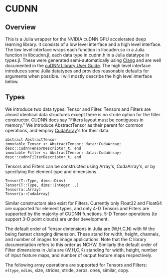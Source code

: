 # CUDNN

<!---
[![Build Status](https://travis-ci.org/denizyuret/CUDNN.jl.svg?branch=master)](https://travis-ci.org/denizyuret/CUDNN.jl)
--->

## Overview

This is a Julia wrapper for the NVIDIA cuDNN GPU accelerated deep
learning library.  It consists of a low level interface and a high
level interface.  The low level interface wraps each function in
libcudnn.so in a Julia function in libcudnn.jl, each data type in
cudnn.h in a Julia datatype in types.jl.  These were generated
semi-automatically using [Clang](https://github.com/ihnorton/Clang.jl)
and are well documented in the [cuDNN Library User
Guide](https://developer.nvidia.com/cuDNN).  The high level interface
introduces some Julia datatypes and provides reasonable defaults for
arguments when possible.  I will mostly describe the high level
interface below.

## Types

We introduce two data types: Tensor and Filter.  Tensors and Filters
are almost identical data structures except there is no stride option
for the filter constructor.  CUDNN docs say "Filters layout must be
contiguous in memory."  We introduce AbstractTensor as their parent
for common operations, and employ
[CudaArray](https://github.com/JuliaGPU/CUDArt.jl)'s for their data.
```
abstract AbstractTensor
immutable Tensor <: AbstractTensor; data::CudaArray; desc::cudnnTensorDescriptor_t; end
immutable Filter <: AbstractTensor; data::CudaArray; desc::cudnnFilterDescriptor_t; end
```

Tensors and Filters can be constructed using Array's, CudaArray's, or
by specifying the element type and dimensions.
```
Tensor(T::Type, dims::Dims)
Tensor(T::Type, dims::Integer...)
Tensor(a::Array)
Tensor(a::CudaArray)
```

Similar constructors also exist for Filters.  Currently only Float32
and Float64 are supported for element types, and only 4-D Tensors and
Filters are supported by the majority of CUDNN functions.  5-D Tensor
operations (to support 3-D point clouds) are under development.

The default order of Tensor dimensions in Julia are (W,H,C,N) with W
the being fastest changing dimension.  These stand for width, height,
channels, and number of images for image applications.  Note that the
C library documentation refers to this order as NCHW.  Similarly the
default order of Filter dimensions in Julia are (W,H,C,K) standing for
width, height, number of input feature maps, and number of output
feature maps respectively.

The following array operations are supported for Tensors and Filters:
`eltype`, `ndims`, size, strides, stride, zeros, ones, similar, copy.